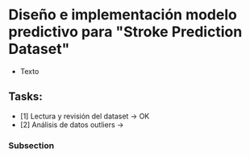 # Diseño e implementación modelo predictivo para "Stroke Prediction Dataset"

- Texto

## Tasks:

- [1] Lectura y revisión del dataset -> OK
- [2] Análisis de datos outliers ->

### Subsection

